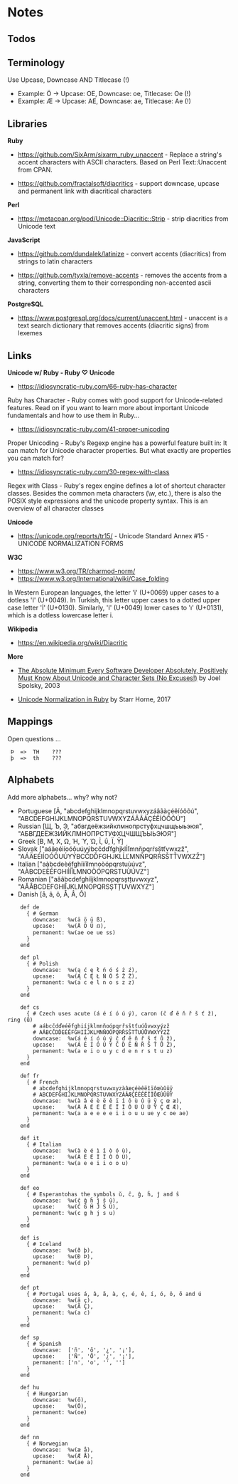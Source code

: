 # Notes

## Todos


## Terminology

Use Upcase, Downcase AND Titlecase (!)

- Example: Ö  -> Upcase: OE, Downcase: oe, Titlecase: Oe (!)
- Example: Æ  -> Upcase: AE, Downcase: ae, Titlecase: Ae (!)



## Libraries

**Ruby**

- <https://github.com/SixArm/sixarm_ruby_unaccent> - Replace a string's accent characters with ASCII characters. Based on Perl Text::Unaccent from CPAN.

- <https://github.com/fractalsoft/diacritics> - support downcase, upcase and permanent link with diacritical characters

**Perl**

- <https://metacpan.org/pod/Unicode::Diacritic::Strip> - strip diacritics from Unicode text

**JavaScript**

- <https://github.com/dundalek/latinize> -  convert accents (diacritics) from strings to latin characters 

- <https://github.com/tyxla/remove-accents> - removes the accents from a string, converting them to their corresponding non-accented ascii characters

**PostgreSQL**

- <https://www.postgresql.org/docs/current/unaccent.html> - unaccent is a text search dictionary that removes accents (diacritic signs) from lexemes


## Links

**Unicode w/ Ruby - Ruby ♡ Unicode**

- <https://idiosyncratic-ruby.com/66-ruby-has-character>

Ruby has Character - Ruby comes with good support for Unicode-related features. Read on if you want to learn more about important Unicode fundamentals and how to use them in Ruby...

- <https://idiosyncratic-ruby.com/41-proper-unicoding>

Proper Unicoding - Ruby's Regexp engine has a powerful feature built in: It can match for Unicode character properties. But what exactly are properties you can match for?

- <https://idiosyncratic-ruby.com/30-regex-with-class>

Regex with Class - Ruby's regex engine defines a lot of shortcut character classes. Besides the common meta characters (\w, etc.), there is also the POSIX style expressions and the unicode property syntax. This is an overview of all character classes


**Unicode**

- <https://unicode.org/reports/tr15/> - Unicode Standard Annex #15 - UNICODE NORMALIZATION FORMS

**W3C**

- <https://www.w3.org/TR/charmod-norm/>
- <https://www.w3.org/International/wiki/Case_folding>

In Western European languages, the letter 'i' (U+0069) upper cases to a dotless 'I' (U+0049). In Turkish, this letter upper cases to a dotted upper case letter 'İ' (U+0130). Similarly, 'I' (U+0049) lower cases to 'ı' (U+0131), which is a dotless lowercase letter i.

**Wikipedia**

- <https://en.wikipedia.org/wiki/Diacritic>

**More**

- [The Absolute Minimum Every Software Developer Absolutely, Positively Must Know About Unicode and Character Sets (No Excuses!)](https://www.joelonsoftware.com/2003/10/08/the-absolute-minimum-every-software-developer-absolutely-positively-must-know-about-unicode-and-character-sets-no-excuses/)
by Joel Spolsky, 2003

- [Unicode Normalization in Ruby](https://www.honeybadger.io/blog/ruby-unicode-normalization/) by Starr Horne, 2017


## Mappings

Open questions ...

```
 Þ  =>  TH    ???
 þ  =>  th    ???
```


## Alphabets

Add more alphabets... why? why not?


- Portuguese [Â, "abcdefghijklmnopqrstuvwxyzáâãàçéêíóôõú", "ABCDEFGHIJKLMNOPQRSTUVWXYZÁÂÃÀÇÉÊÍÓÔÕÚ"]
- Russian [Щ, Ъ, Э, "абвгдеёжзийклмнопрстуфхцчшщъыьэюя", "АБВГДЕЁЖЗИЙКЛМНОПРСТУФХЦЧШЩЪЫЬЭЮЯ"]
- Greek [Β, Μ, Χ, Ω, Ή, Ύ, Ώ, ΐ, ΰ, Ϊ, Ϋ]
- Slovak ["aáäeéiíoóôuúyýbcčdďfghjklĺľmnňpqrŕsštťvwxzž", "AÁÄEÉIÍOÓÔUÚYÝBCČDĎFGHJKLĹĽMNŇPQRŔSŠTŤVWXZŽ"]
- Italian ["aàbcdeèéfghiìíîlmnoòópqrstuùúvz", "AÀBCDEÈÉFGHIÌÍÎLMNOÒÓPQRSTUÙÚVZ"]
- Romanian ["aăâbcdefghiîjklmnopqrsștțuvwxyz", "AĂÂBCDEFGHIÎJKLMNOPQRSȘTȚUVWXYZ"]
- Danish [å, â, ô, Å, Â, Ô]

```
    def de
      { # German
        downcase:  %w(ä ö ü ß),
        upcase:    %w(Ä Ö Ü ẞ),
        permanent: %w(ae oe ue ss)
      }
    end

    def pl
      { # Polish
        downcase:  %w(ą ć ę ł ń ó ś ż ź),
        upcase:    %w(Ą Ć Ę Ł Ń Ó Ś Ż Ź),
        permanent: %w(a c e l n o s z z)
      }
    end

    def cs
      { # Czech uses acute (á é í ó ú ý), caron (č ď ě ň ř š ť ž), ring (ů)
        # aábcčdďeéěfghiíjklmnňoópqrřsštťuúůvwxyýzž
        # AÁBCČDĎEÉĚFGHIÍJKLMNŇOÓPQRŘSŠTŤUÚŮVWXYÝZŽ
        downcase:  %w(á é í ó ú ý č ď ě ň ř š ť ů ž),
        upcase:    %w(Á É Í Ó Ú Ý Č Ď Ě Ň Ř Š Ť Ů Ž),
        permanent: %w(a e i o u y c d e n r s t u z)
      }
    end

    def fr
      { # French
        # abcdefghijklmnopqrstuvwxyzàâæçéèêëîïôœùûüÿ
        # ABCDEFGHIJKLMNOPQRSTUVWXYZÀÂÆÇÉÈÊËÎÏÔŒÙÛÜŸ
        downcase:  %w(à â é è ë ê ï î ô ù û ü ÿ ç œ æ),
        upcase:    %w(À Â É È Ë Ê Ï Î Ô Ù Û Ü Ÿ Ç Œ Æ),
        permanent: %w(a a e e e e i i o u u ue y c oe ae)
      }
    end

    def it
      { # Italian
        downcase:  %w(à è é ì î ò ó ù),
        upcase:    %w(À È É Ì Î Ò Ó Ù),
        permanent: %w(a e e i i o o u)
      }
    end

    def eo
      { # Esperantohas the symbols ŭ, ĉ, ĝ, ĥ, ĵ and ŝ
        downcase:  %w(ĉ ĝ ĥ ĵ ŝ ŭ),
        upcase:    %w(Ĉ Ĝ Ĥ Ĵ Ŝ Ŭ),
        permanent: %w(c g h j s u)
      }
    end

    def is
      { # Iceland
        downcase:  %w(ð þ),
        upcase:    %w(Ð Þ),
        permanent: %w(d p)
      }
    end

    def pt
      { # Portugal uses á, â, ã, à, ç, é, ê, í, ó, ô, õ and ú
        downcase:  %w(ã ç),
        upcase:    %w(Ã Ç),
        permanent: %w(a c)
      }
    end

    def sp
      { # Spanish
        downcase:  ['ñ', 'õ', '¿', '¡'],
        upcase:    ['Ñ', 'Õ', '¿', '¡'],
        permanent: ['n', 'o', '', '']
      }
    end

    def hu
      { # Hungarian
        downcase:  %w(ő),
        upcase:    %w(Ő),
        permanent: %w(oe)
      }
    end

    def nn
      { # Norwegian
        downcase:  %w(æ å),
        upcase:    %w(Æ Å),
        permanent: %w(ae a)
      }
    end
```
